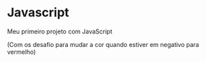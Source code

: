 # Javascript
Meu primeiro projeto com JavaScript

(Com os desafio para mudar a cor quando estiver em negativo para vermelho)
